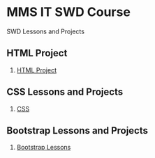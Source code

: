 # MMS IT SWD Course

SWD Lessons and Projects
## HTML Project
1. [HTML Project](project)

## CSS Lessons and Projects
1. [CSS](2.learn-css)

## Bootstrap Lessons and Projects
1. [Bootstrap Lessons](3.learn-bootstrap)
